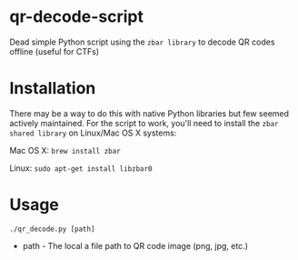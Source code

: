# qr-decode-script
Dead simple Python script using the `zbar library` to decode QR codes offline (useful for CTFs)

# Installation
There may be a way to do this with native Python libraries but few seemed actively maintained. For the script to work, you'll need to install the `zbar shared library` on Linux/Mac OS X systems:

Mac OS X:
`brew install zbar`

Linux:
`sudo apt-get install libzbar0` 

# Usage
`./qr_decode.py [path]`

* path - The local a file path to QR code image (png, jpg, etc.)
